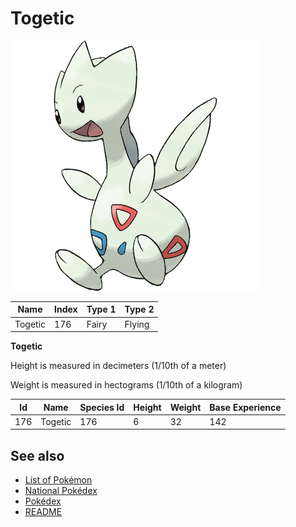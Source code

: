 # Togetic


![Togetic](images/176.png)

| **Name** | **Index** | **Type 1** | **Type 2** |
|----|----|----|----|
| Togetic | 176 | Fairy | Flying  |

**Togetic** 


Height is measured in decimeters (1/10th of a meter)

Weight is measured in hectograms (1/10th of a kilogram)

| **Id** | **Name** | **Species Id** | **Height** | **Weight** | **Base Experience** |
|--------|----------|----------------|------------|------------|---------------------|
| 176 | Togetic | 176 | 6 | 32 | 142 |


## See also

- [List of Pokémon](../pokemon.md)
- [National Pokédex](../national_pokedex.md)
- [Pokédex](../pokedex.md)
- [README](../README.md)

